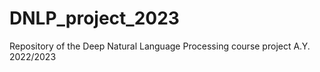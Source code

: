 # DNLP_project_2023
Repository of the Deep Natural Language Processing course project A.Y. 2022/2023
